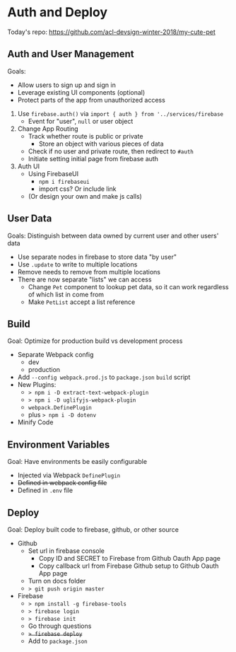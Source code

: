 Auth and Deploy
===

Today's repo: https://github.com/acl-devsign-winter-2018/my-cute-pet

## Auth and User Management

Goals: 

* Allow users to sign up and sign in
* Leverage existing UI components (optional)
* Protect parts of the app from unauthorized access

1. Use `firebase.auth()` via `import { auth } from '../services/firebase`
    * Event for "user", `null` or user object
1. Change App Routing
    * Track whether route is public or private
        * Store an object with various pieces of data
    * Check if no user and private route, then redirect to `#auth`
    * Initiate setting initial page from firebase auth
1. Auth UI
    * Using FirebaseUI
        * `npm i firebaseui`
        * import css? Or include link
    * (Or design your own and make js calls)

## User Data

Goals: Distinguish between data owned by current user and other users' data

* Use separate nodes in firebase to store data "by user"
* Use `.update` to write to multiple locations
* Remove needs to remove from multiple locations
* There are now separate "lists" we can access
    * Change `Pet` component to lookup pet data, so it can work regardless
    of which list in come from
    * Make `PetList` accept a list reference

  
## Build

Goal: Optimize for production build vs development process

* Separate Webpack config
    * dev
    * production
* Add `--config webpack.prod.js` to `package.json` `build` script
* New Plugins:
    * `> npm i -D extract-text-webpack-plugin`
    * `> npm i -D uglifyjs-webpack-plugin`
    * `webpack.DefinePlugin`
    * plus `> npm i -D dotenv` 
* Minify Code


## Environment Variables

Goal: Have environments be easily configurable

* Injected via Webpack `DefinePlugin`
* ~~Defined in webpack config file~~
* Defined in `.env` file

## Deploy

Goal: Deploy built code to firebase, github, or other source

* Github
    * Set url in firebase console
        * Copy ID and SECRET to Firebase from Github Oauth App page
        * Copy callback url from Firebase Github setup to Github Oauth App page
    * Turn on docs folder
    * `> git push origin master` 
* Firebase
    * `> npm install -g firebase-tools`
    * `> firebase login`
    * `> firebase init`
    * Go through questions
    * ~~`> firebase deploy`~~
    * Add to `package.json`
